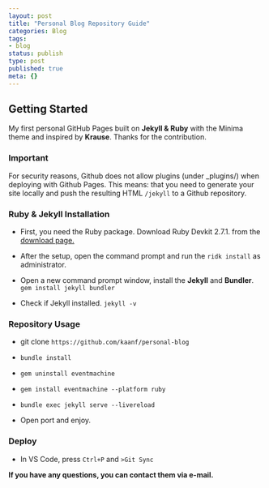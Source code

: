 ```yaml
---
layout: post
title: "Personal Blog Repository Guide"
categories: Blog
tags:
- blog
status: publish
type: post
published: true
meta: {}
---
```


## Getting Started

My first personal GitHub Pages built on **Jekyll & Ruby** with the Minima theme and inspired by **Krause**. Thanks for the contribution.

### Important

For security reasons, Github does not allow plugins (under _plugins/) when deploying with Github Pages. This means: that you need to generate your site locally and push the resulting HTML `/jekyll` to a Github repository.

### Ruby & Jekyll Installation

- First, you need the Ruby package. Download Ruby Devkit 2.7.1. from the [download page.](https://rubyinstaller.org/downloads/) 

- After the setup, open the command prompt and run the `ridk install` as administrator.

- Open a new command prompt window, install the **Jekyll** and **Bundler**. `gem install jekyll bundler`

- Check if Jekyll installed. `jekyll -v`

### Repository Usage

- git clone `https://github.com/kaanf/personal-blog`

- `bundle install`

- `gem uninstall eventmachine`

- `gem install eventmachine --platform ruby`

- `bundle exec jekyll serve --livereload`

- Open port and enjoy.

### Deploy

- In VS Code, press `Ctrl+P` and `>Git Sync`

**If you have any questions, you can contact them via e-mail.**




